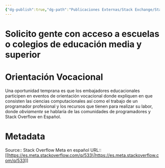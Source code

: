 ```yaml
---
{"dg-publish":true,"dg-path":"Publicaciones Externas/Stack Exchange/Stack Overflow en español/Stack Overflow en español Meta/es.meta.stackoverflow.com-533.md","permalink":"/publicaciones-externas/stack-exchange/stack-overflow-en-espanol/stack-overflow-en-espanol-meta/es-meta-stackoverflow-com-533/","title":"Solicito gente con acceso a escuelas o colegios de educación media y superior","hide":true,"noteIcon":"\"0\"","created":"2024-04-03T12:49:10.418-06:00","updated":"2024-04-05T16:43:58.811-06:00"}
---
```


# Solicito gente con acceso a escuelas o colegios de educación media y superior

# Orientación Vocacional
Una oportunidad temprana es que los embajadores educacionales participen en eventos de orientación vocacional donde expliquen en que consisten las ciencias computacionales así como el trabajo de un programador profesional y los recursos que tienen para realizar su labor, donde *obviamente* se hablaría de las comunidades de programadores y Stack Overflow en Español.

# Metadata
Source:: Stack Overflow Meta en español
URL:: [[https://es.meta.stackoverflow.com/q/533\|https://es.meta.stackoverflow.com/q/533]]

